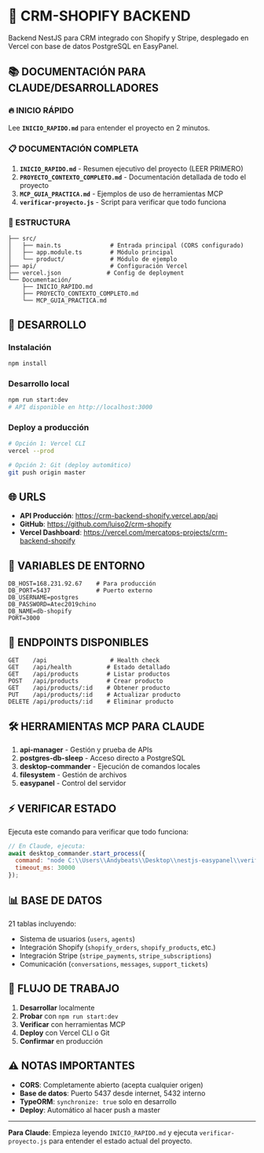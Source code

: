 # 🚀 CRM-SHOPIFY BACKEND

Backend NestJS para CRM integrado con Shopify y Stripe, desplegado en Vercel con base de datos PostgreSQL en EasyPanel.

## 📚 DOCUMENTACIÓN PARA CLAUDE/DESARROLLADORES

### 🔥 INICIO RÁPIDO
Lee **`INICIO_RAPIDO.md`** para entender el proyecto en 2 minutos.

### 📋 DOCUMENTACIÓN COMPLETA
1. **`INICIO_RAPIDO.md`** - Resumen ejecutivo del proyecto (LEER PRIMERO)
2. **`PROYECTO_CONTEXTO_COMPLETO.md`** - Documentación detallada de todo el proyecto
3. **`MCP_GUIA_PRACTICA.md`** - Ejemplos de uso de herramientas MCP
4. **`verificar-proyecto.js`** - Script para verificar que todo funciona

### 📁 ESTRUCTURA
```
├── src/
│   ├── main.ts              # Entrada principal (CORS configurado)
│   ├── app.module.ts        # Módulo principal
│   └── product/             # Módulo de ejemplo
├── api/                     # Configuración Vercel
├── vercel.json             # Config de deployment
└── Documentación/
    ├── INICIO_RAPIDO.md
    ├── PROYECTO_CONTEXTO_COMPLETO.md
    └── MCP_GUIA_PRACTICA.md
```

## 🚀 DESARROLLO

### Instalación
```bash
npm install
```

### Desarrollo local
```bash
npm run start:dev
# API disponible en http://localhost:3000
```

### Deploy a producción
```bash
# Opción 1: Vercel CLI
vercel --prod

# Opción 2: Git (deploy automático)
git push origin master
```

## 🌐 URLS

- **API Producción**: https://crm-backend-shopify.vercel.app/api
- **GitHub**: https://github.com/luiso2/crm-shopify
- **Vercel Dashboard**: https://vercel.com/mercatops-projects/crm-backend-shopify

## 🔑 VARIABLES DE ENTORNO

```env
DB_HOST=168.231.92.67    # Para producción
DB_PORT=5437             # Puerto externo
DB_USERNAME=postgres
DB_PASSWORD=Atec2019chino
DB_NAME=db-shopify
PORT=3000
```

## 📡 ENDPOINTS DISPONIBLES

```
GET    /api                  # Health check
GET    /api/health          # Estado detallado
GET    /api/products        # Listar productos
POST   /api/products        # Crear producto
GET    /api/products/:id    # Obtener producto
PUT    /api/products/:id    # Actualizar producto
DELETE /api/products/:id    # Eliminar producto
```

## 🛠️ HERRAMIENTAS MCP PARA CLAUDE

1. **api-manager** - Gestión y prueba de APIs
2. **postgres-db-sleep** - Acceso directo a PostgreSQL
3. **desktop-commander** - Ejecución de comandos locales
4. **filesystem** - Gestión de archivos
5. **easypanel** - Control del servidor

## ⚡ VERIFICAR ESTADO

Ejecuta este comando para verificar que todo funciona:
```javascript
// En Claude, ejecuta:
await desktop_commander.start_process({
  command: "node C:\\Users\\Andybeats\\Desktop\\nestjs-easypanel\\verificar-proyecto.js",
  timeout_ms: 30000
});
```

## 📊 BASE DE DATOS

21 tablas incluyendo:
- Sistema de usuarios (`users`, `agents`)
- Integración Shopify (`shopify_orders`, `shopify_products`, etc.)
- Integración Stripe (`stripe_payments`, `stripe_subscriptions`)
- Comunicación (`conversations`, `messages`, `support_tickets`)

## 🔄 FLUJO DE TRABAJO

1. **Desarrollar** localmente
2. **Probar** con `npm run start:dev`
3. **Verificar** con herramientas MCP
4. **Deploy** con Vercel CLI o Git
5. **Confirmar** en producción

## ⚠️ NOTAS IMPORTANTES

- **CORS**: Completamente abierto (acepta cualquier origen)
- **Base de datos**: Puerto 5437 desde internet, 5432 interno
- **TypeORM**: `synchronize: true` solo en desarrollo
- **Deploy**: Automático al hacer push a master

---

**Para Claude**: Empieza leyendo `INICIO_RAPIDO.md` y ejecuta `verificar-proyecto.js` para entender el estado actual del proyecto.
